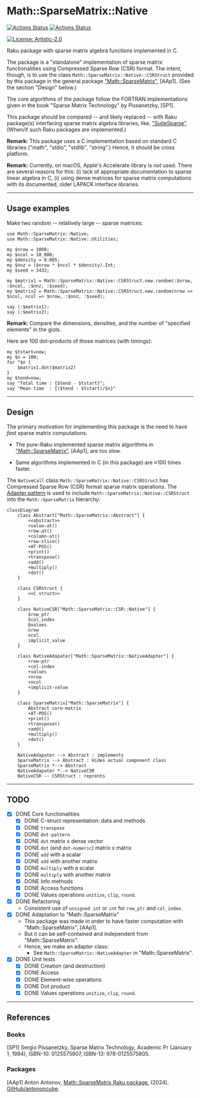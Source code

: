 # Math::SparseMatrix::Native

[![Actions Status](https://github.com/antononcube/Raku-Math-SparseMatrix-Native/actions/workflows/linux.yml/badge.svg)](https://github.com/antononcube/Raku-Math-SparseMatrix-Native/actions)
[![Actions Status](https://github.com/antononcube/Raku-Math-SparseMatrix-Native/actions/workflows/macos.yml/badge.svg)](https://github.com/antononcube/Raku-Math-SparseMatrix-Native/actions)

[![License: Artistic-2.0](https://img.shields.io/badge/License-Artistic%202.0-0298c3.svg)](https://opensource.org/licenses/Artistic-2.0)

Raku package with sparse matrix algebra functions implemented in C.

The package is a "standalone" implementation of sparse matrix functionalities using 
Compressed Sparse Row (CSR) format. The intent, though, is to use the class `Math::SparseMatrix::Native::CSRStruct`
provided by this package in the general package 
["Math::SparseMatrix"](https://github.com/antononcube/Raku-Math-SparseMatrix), [AAp1].
(See the section "Design" below.)

The core algorithms of the package follow the FORTRAN implementations given in the book
"Sparse Matrix Technology" by Pissanetzky, [SP1].

This package should be compared -- and likely replaced -- with Raku package(s) interfacing 
sparse matrix algebra libraries, like, 
["SuiteSparse"](https://github.com/DrTimothyAldenDavis/SuiteSparse).
(When/if such Raku packages are implemented.)

**Remark:** This package uses a C implementation based on standard C libraries ("math", "stdio", "stdlib", "string".)
Hence, it should be cross platform.

**Remark:** Currently, on macOS, Apple's Accelerate library is _not_ used.
There are several reasons for this: 
(i) lack of appropriate documentation to sparse linear algebra in C,
(i) using dense matrices for sparse matrix computations with its documented, older LAPACK interface libraries.

------

## Usage examples

Make two random -- relatively large -- sparse matrices:

```perl6
use Math::SparseMatrix::Native;
use Math::SparseMatrix::Native::Utilities;

my $nrow = 1000;
my $ncol = 10_000;
my $density = 0.005;
my $nnz = ($nrow * $ncol * $density).Int;
my $seed = 3432;

my $matrix1 = Math::SparseMatrix::Native::CSRStruct.new.random(:$nrow, :$ncol, :$nnz, :$seed);
my $matrix2 = Math::SparseMatrix::Native::CSRStruct.new.random(nrow => $ncol, ncol => $nrow, :$nnz, :$seed);

say (:$matrix1);
say (:$matrix2);
```

**Remark:** Compare the dimensions, densities, and the number of "specified elements" in the gists. 

Here are 100 dot-products of those matrices (with timings):

```perl6
my $tstart=now;
my $n = 100;
for ^$n {
    $matrix1.dot($matrix2)
}
my $tend=now;
say "Total time : {$tend - $tstart}";
say "Mean time  : {($tend - $tstart)/$n}"
```

------

## Design

The primary motivation for implementing this package is the need to have _fast_ sparse matrix computations.

- The pure-Raku implemented sparse matrix algorithms in 
["Math::SparseMatrix"](https://raku.land/zef:antononcube/Math::SparseMatrix), [AAp1],
are too slow. 

- Same algorithms implemented in C (in this package) are ≈100 times faster.  

The `NativeCall` class `Math::SparseMatrix::Native::CSRStruct` has Compressed Sparse Row (CSR) format sparse matrix operations.
The [Adapter pattern](https://en.wikipedia.org/wiki/Adapter_pattern) is used to include `Math::SparseMatrix::Native::CSRStruct`
into the `Math::SparseMatrix` hierarchy:

```mermaid
classDiagram
    class Abstract["Math::SparseMatrix::Abstract"] {
        <<abstract>>
        +value-at()
        +row-at()
        +column-at()
        +row-slice()
        +AT-POS()
        +print()
        +transpose()
        +add()
        +multiply()
        +dot()
    }

    class CSRStruct {
        <<C struct>>
    }
    
    class NativeCSR["Math::SparseMatrix::CSR::Native"] {
        $row_ptr
        $col_index
        @values
        nrow
        ncol
        implicit_value
    }

    class NativeAdapater["Math::SparseMatrix::NativeAdapter"] {
        +row-ptr
        +col-index
        +values
        +nrow
        +ncol
        +implicit-value
    }    
    
    class SparseMatrix["Math::SparseMatrix"] {
        Abstract core-matrix
        +AT-POS()
        +print()
        +transpose()
        +add()
        +multiply()
        +dot()
    }
    
    NativeAdapater --> Abstract : implements
    SparseMatrix --> Abstract : Hides actual component class
    SparseMatrix *--> Abstract
    NativeAdapater *--> NativeCSR
    NativeCSR -- CSRStruct : reprents
```

------

## TODO

- [X] DONE Core functionalities
    - [X] DONE C-struct representation: data and methods
    - [X] DONE `transpose`
    - [X] DONE `dot-pattern`
    - [X] DONE `dot` matrix x dense vector
    - [X] DONE `dot` (and `dot-numeric`) matrix x matrix
    - [X] DONE `add` with a scalar
    - [X] DONE `add` with another matrix
    - [X] DONE `multiply` with a scalar
    - [X] DONE `multiply` with another matrix
    - [X] DONE Info methods
    - [X] DONE Access functions
    - [X] DONE Values operations `unitize`, `clip`, `round`.
- [X] DONE Refactoring
  - Consistent use of `unsigned int` or `int` for `row_ptr` and `col_index`. 
- [X] DONE Adaptation to "Math::SparseMatrix"
    - This package was made in order to have faster computation with "Math::SparseMatrix", [AAp1].
    - But it can be self-contained and independent from "Math::SparseMatrix".
    - Hence, we make an adapter class:
      - See `Math::SparseMatrix::NativeAdapter` in "Math::SparseMatrix".
- [X] DONE Unit tests
    - [X] DONE Creation (and destruction)
    - [X] DONE Access
    - [X] DONE Element-wise operations
    - [X] DONE Dot product
    - [X] DONE Values operations `unitize`, `clip`, `round`.

------

## References

### Books

[SP1] Sergio Pissanetzky, Sparse Matrix Technology, Academic Pr (January 1, 1984), ISBN-10: 0125575807, ISBN-13: 978-0125575805.

### Packages

[AAp1] Anton Antonov,
[Math::SparseMatrix Raku package](https://github.com/antononcube/Raku-Math-SparseMatrix),
(2024),
[GitHub/antononcube](https://github.com/antononcube).

